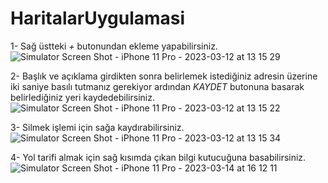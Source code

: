 # HaritalarUygulamasi

1- Sağ üstteki *+* butonundan ekleme yapabilirsiniz.
![Simulator Screen Shot - iPhone 11 Pro - 2023-03-12 at 13 15 29](https://user-images.githubusercontent.com/94488767/225010363-9eac37f7-275b-4253-af98-e42cf6da4e24.png)

2- Başlık ve açıklama girdikten sonra belirlemek istediğiniz adresin üzerine iki saniye basılı tutmanız gerekiyor ardından *KAYDET* butonuna basarak belirlediğiniz yeri kaydedebilirsiniz.
![Simulator Screen Shot - iPhone 11 Pro - 2023-03-12 at 13 15 22](https://user-images.githubusercontent.com/94488767/225010508-92228ef2-f525-4f87-af34-05ec6eedabbb.png)

3- Silmek işlemi için sağa kaydırabilirsiniz.
![Simulator Screen Shot - iPhone 11 Pro - 2023-03-12 at 13 15 34](https://user-images.githubusercontent.com/94488767/225010413-66d69e5e-20a6-4cf7-a78a-f614dcaf7208.png)

4- Yol tarifi almak için sağ kısımda çıkan bilgi kutucuğuna basabilirsiniz.
![Simulator Screen Shot - iPhone 11 Pro - 2023-03-14 at 16 12 11](https://user-images.githubusercontent.com/94488767/225011511-06457cc2-d6d9-4766-80a6-fe1e2b44b1bc.png)
